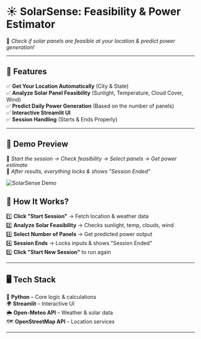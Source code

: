 # ☀️ SolarSense: Feasibility & Power Estimator  
📍 *Check if solar panels are feasible at your location & predict power generation!*  

---

## 🌟 Features  
✅ **Get Your Location Automatically** (City & State)  
✅ **Analyze Solar Panel Feasibility** (Sunlight, Temperature, Cloud Cover, Wind)  
✅ **Predict Daily Power Generation** (Based on the number of panels)  
✅ **Interactive Streamlit UI**  
✅ **Session Handling** (Starts & Ends Properly)  

---

## 📸 Demo Preview  
🔹 *Start the session → Check feasibility → Select panels → Get power estimate*  
🔹 *After results, everything locks & shows "Session Ended"*  
  
![SolarSense Demo](https://github.com/user-attachments/assets/f85276ed-921a-4767-8453-d72694160c8e) 



## 🚀 How It Works?  
1️⃣ **Click "Start Session"** → Fetch location & weather data  
2️⃣ **Analyze Solar Feasibility** → Checks sunlight, temp, clouds, wind  
3️⃣ **Select Number of Panels** → Get predicted power output  
4️⃣ **Session Ends** → Locks inputs & shows "Session Ended"  
5️⃣ **Click "Start New Session"** to run again  

---

## 🖥️ Tech Stack  
🚀 **Python** – Core logic & calculations  
🌍 **Streamlit** – Interactive UI  
🌦️ **Open-Meteo API** – Weather & solar data  
🗺️ **OpenStreetMap API** – Location services  

---

